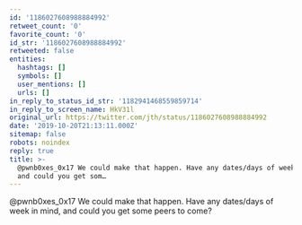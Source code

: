 ```yaml
---
id: '1186027608988884992'
retweet_count: '0'
favorite_count: '0'
id_str: '1186027608988884992'
retweeted: false
entities:
  hashtags: []
  symbols: []
  user_mentions: []
  urls: []
in_reply_to_status_id_str: '1182941468559859714'
in_reply_to_screen_name: HkV31l
original_url: https://twitter.com/jth/status/1186027608988884992
date: '2019-10-20T21:13:11.000Z'
sitemap: false
robots: noindex
reply: true
title: >-
  @pwnb0xes_0x17 We could make that happen. Have any dates/days of week in mind,
  and could you get som…
---
```


@pwnb0xes_0x17 We could make that happen. Have any dates/days of week in mind, and could you get some peers to come?